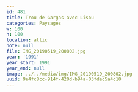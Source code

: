 ```yaml
---
id: 481
title: Trou de Gargas avec Lisou
categories: Paysages
w: 100
h: 100
location: attic
note: null
file: IMG_20190519_200802.jpg
year: '1991'
year_start: 1991
year_end: null
image: ../../media/img/IMG_20190519_200802.jpg
uuid: 9e4fc8cc-914f-420d-b94a-03fdec5a4c10
---
```


